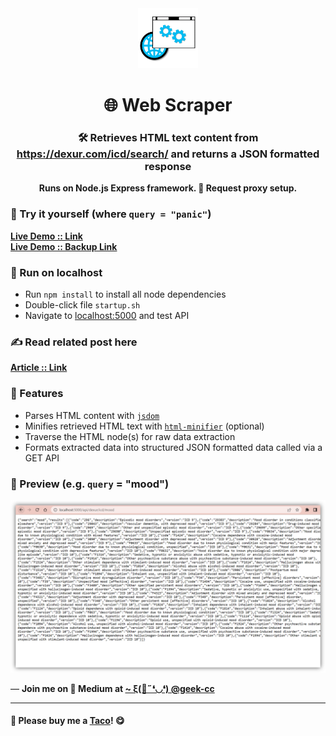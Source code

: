 <div align="center">
  <img src="https://github.com/incubated-geek-cc/WebScraper/raw/main/img/logo.png" width="96" alt="logo">

  # 🌐 Web Scraper

  ### 🛠️ Retrieves HTML text content from <a href="https://dexur.com/icd/search/" target="_blank">https://dexur.com/icd/search/</a> and returns a JSON formatted response

**Runs on Node.js Express framework. 🔌 Request proxy setup.**

<div align="left">

### 🌟 Try it yourself (where `query = "panic"`)
[**Live Demo :: Link**](https://icd-code-web-scraper.glitch.me/api/dexur/icd/panic) 
<br>
[**Live Demo :: Backup Link**](https://icd-code-web-scraper.onrender.com/api/dexur/icd/panic) 

### 🧰 Run on localhost
* Run `npm install` to install all node dependencies
* Double-click file `startup.sh`
* Navigate to <a href='localhost:5000'>localhost:5000</a> and test API

### ✍ Read related post here
[**Article :: Link**](https://geek-cc.medium.com/convert-font-emojis-to-image-files-with-custom-dimensions-using-vanilla-javascript-d276703567b6)

### 📌 Features

</div>
<div align="left">
	<ul>
		<li>Parses HTML content with <a href="https://www.npmjs.com/package/jsdom" target="_blank"><code>jsdom</code></a></li>
		<li>Minifies retrieved HTML text with <a href="https://www.npmjs.com/package/html-minifier" target="_blank"><code>html-minifier</code></a> (optional)</li>
		<li>Traverse the HTML node(s) for raw data extraction</li>
		<li>Formats extracted data into structured JSON formatted data called via a GET API</li>
	</ul>
</div>
</div>

### 👀 Preview (e.g. `query` = "mood")
<img src='https://github.com/incubated-geek-cc/WebScraper/raw/main/img/preview.png' width="800px" />

<p>— <b>Join me on 📝 <b>Medium</b> at <a href='https://medium.com/@geek-cc' target='_blank'>~ ξ(🎀˶❛◡❛) @geek-cc</a></b></p>

---

#### 🌮 Please buy me a <a href='https://www.buymeacoffee.com/geekcc' target='_blank'>Taco</a>! 😋